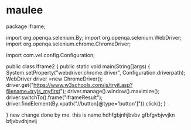 # maulee
package iframe;

import org.openqa.selenium.By;
import org.openqa.selenium.WebDriver;
import org.openqa.selenium.chrome.ChromeDriver;

import com.vel.config.Configuration;

public class Iframe2 {
	public static void main(String[]args) {
		System.setProperty("webdriver.chrome.driver", Configuration.driverpath);
		WebDriver driver =new ChromeDriver();
		driver.get("https://www.w3schools.com/js/tryit.asp?filename=tryjs_myfirst");
		driver.manage().window().maximize();
		driver.switchTo().frame("iframeResult");
		driver.findElement(By.xpath("//button[@type='button']")).click();
	}

}
new change done by me.
this is name hdhfgbjnhjbvbv
gfbfgvbjvvjkn
bfjvbvdhjnvij
